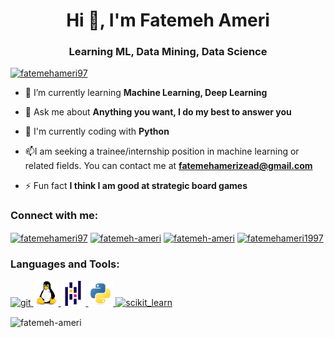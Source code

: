 <h1 align="center">Hi 👋, I'm Fatemeh Ameri</h1>
<h3 align="center">Learning ML, Data Mining, Data Science</h3>

<p align="left"> <a href="https://twitter.com/fatemehameri97" target="blank"><img src="https://img.shields.io/twitter/follow/fatemehameri97?logo=twitter&style=for-the-badge" alt="fatemehameri97" /></a> </p>

- 🌱 I’m currently learning **Machine Learning, Deep Learning**

- 💬 Ask me about **Anything you want, I do my best to answer you**
  
- 💬 I'm currently coding with **Python**
  
- 📫I am seeking a trainee/internship position in machine learning or related fields. You can contact me at **fatemehamerizead@gmail.com**

- ⚡ Fun fact **I think I am good at strategic board games**

<h3 align="left">Connect with me:</h3>
<p align="left">
<a href="https://twitter.com/fatemehameri97" target="blank"><img align="center" src="https://raw.githubusercontent.com/rahuldkjain/github-profile-readme-generator/master/src/images/icons/Social/twitter.svg" alt="fatemehameri97" height="30" width="40" /></a>
<a href="https://linkedin.com/in/fatemeh-ameri" target="blank"><img align="center" src="https://raw.githubusercontent.com/rahuldkjain/github-profile-readme-generator/master/src/images/icons/Social/linked-in-alt.svg" alt="fatemeh-ameri" height="30" width="40" /></a>
<a href="https://stackoverflow.com/users/fatemeh-ameri" target="blank"><img align="center" src="https://raw.githubusercontent.com/rahuldkjain/github-profile-readme-generator/master/src/images/icons/Social/stack-overflow.svg" alt="fatemeh-ameri" height="30" width="40" /></a>
<a href="https://kaggle.com/fatemehameri1997" target="blank"><img align="center" src="https://raw.githubusercontent.com/rahuldkjain/github-profile-readme-generator/master/src/images/icons/Social/kaggle.svg" alt="fatemehameri1997" height="30" width="40" /></a>
</p>

<h3 align="left">Languages and Tools:</h3>
<p align="left"> <a href="https://git-scm.com/" target="_blank" rel="noreferrer"> <img src="https://www.vectorlogo.zone/logos/git-scm/git-scm-icon.svg" alt="git" width="40" height="40"/> </a> <a href="https://www.linux.org/" target="_blank" rel="noreferrer"> <img src="https://raw.githubusercontent.com/devicons/devicon/master/icons/linux/linux-original.svg" alt="linux" width="40" height="40"/> </a> <a href="https://pandas.pydata.org/" target="_blank" rel="noreferrer"> <img src="https://raw.githubusercontent.com/devicons/devicon/2ae2a900d2f041da66e950e4d48052658d850630/icons/pandas/pandas-original.svg" alt="pandas" width="40" height="40"/> </a> <a href="https://www.python.org" target="_blank" rel="noreferrer"> <img src="https://raw.githubusercontent.com/devicons/devicon/master/icons/python/python-original.svg" alt="python" width="40" height="40"/> </a> <a href="https://scikit-learn.org/" target="_blank" rel="noreferrer"> <img src="https://upload.wikimedia.org/wikipedia/commons/0/05/Scikit_learn_logo_small.svg" alt="scikit_learn" width="40" height="40"/> </a> </p>

<p><img align="center" src="https://github-readme-stats.vercel.app/api/top-langs?username=fatemeh-ameri&show_icons=true&theme=dracula&locale=en&layout=compact" alt="fatemeh-ameri" /></p>

